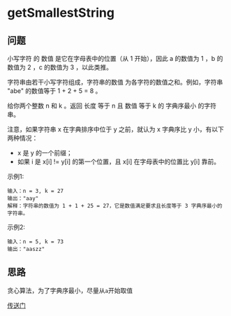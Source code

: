 # getSmallestString

## 问题
小写字符 的 数值 是它在字母表中的位置（从 1 开始），因此 a 的数值为 1 ，b 的数值为 2 ，c 的数值为 3 ，以此类推。

字符串由若干小写字符组成，字符串的数值 为各字符的数值之和。例如，字符串 "abe" 的数值等于 1 + 2 + 5 = 8 。

给你两个整数 n 和 k 。返回 长度 等于 n 且 数值 等于 k 的 字典序最小 的字符串。

注意，如果字符串 x 在字典排序中位于 y 之前，就认为 x 字典序比 y 小，有以下两种情况：

* x 是 y 的一个前缀；
* 如果 i 是 x[i] != y[i] 的第一个位置，且 x[i] 在字母表中的位置比 y[i] 靠前。

示例1:
```
输入：n = 3, k = 27
输出："aay"
解释：字符串的数值为 1 + 1 + 25 = 27，它是数值满足要求且长度等于 3 字典序最小的字符串。
```

示例2:
```
输入：n = 5, k = 73
输出："aaszz"
```

## 思路
贪心算法，为了字典序最小，尽量从`a`开始取值

[传送门](https://leetcode-cn.com/problems/smallest-string-with-a-given-numeric-value/)
